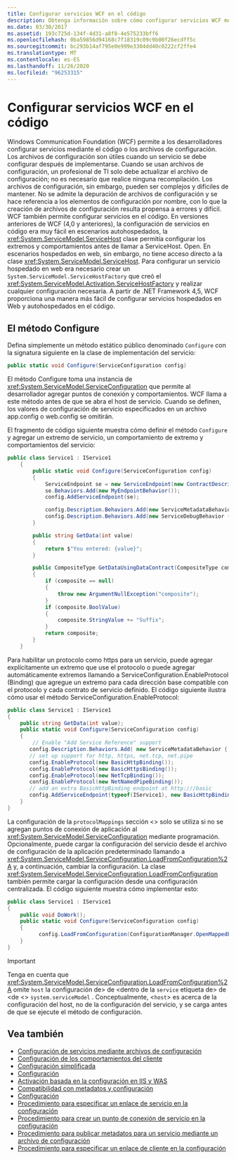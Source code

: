 ```yaml
---
title: Configurar servicios WCF en el código
description: Obtenga información sobre cómo configurar servicios WCF mediante el uso de código en lugar de archivos de configuración para servicios hospedados en Web y autohospedados.
ms.date: 03/30/2017
ms.assetid: 193c725d-134f-4d31-a8f8-4e575233bff6
ms.openlocfilehash: 0ba59856d94168c7f18319c09c9b00f26ecdff5c
ms.sourcegitcommit: bc293b14af795e0e999e3304dd40c0222cf2ffe4
ms.translationtype: MT
ms.contentlocale: es-ES
ms.lasthandoff: 11/26/2020
ms.locfileid: "96253315"
---
```

# <a name="configuring-wcf-services-in-code"></a>Configurar servicios WCF en el código

Windows Communication Foundation (WCF) permite a los desarrolladores configurar servicios mediante el código o los archivos de configuración.  Los archivos de configuración son útiles cuando un servicio se debe configurar después de implementarse. Cuando se usan archivos de configuración, un profesional de TI solo debe actualizar el archivo de configuración; no es necesario que realice ninguna recompilación. Los archivos de configuración, sin embargo, pueden ser complejos y difíciles de mantener. No se admite la depuración de archivos de configuración y se hace referencia a los elementos de configuración por nombre, con lo que la creación de archivos de configuración resulta propensa a errores y difícil. WCF también permite configurar servicios en el código. En versiones anteriores de WCF (4,0 y anteriores), la configuración de servicios en código era muy fácil en escenarios autohospedados, la <xref:System.ServiceModel.ServiceHost> clase permitía configurar los extremos y comportamientos antes de llamar a ServiceHost. Open. En escenarios hospedados en web, sin embargo, no tiene acceso directo a la clase <xref:System.ServiceModel.ServiceHost>. Para configurar un servicio hospedado en web era necesario crear un `System.ServiceModel.ServiceHostFactory` que creó el <xref:System.ServiceModel.Activation.ServiceHostFactory> y realizar cualquier configuración necesaria. A partir de .NET Framework 4,5, WCF proporciona una manera más fácil de configurar servicios hospedados en Web y autohospedados en el código.

## <a name="the-configure-method"></a>El método Configure

 Defina simplemente un método estático público denominado `Configure` con la signatura siguiente en la clase de implementación del servicio:

```csharp
public static void Configure(ServiceConfiguration config)
```

 El método Configure toma una instancia de <xref:System.ServiceModel.ServiceConfiguration> que permite al desarrollador agregar puntos de conexión y comportamientos. WCF llama a este método antes de que se abra el host de servicio. Cuando se definen, los valores de configuración de servicio especificados en un archivo app.config o web.config se omitirán.

 El fragmento de código siguiente muestra cómo definir el método `Configure` y agregar un extremo de servicio, un comportamiento de extremo y comportamientos del servicio:

```csharp
public class Service1 : IService1
    {
        public static void Configure(ServiceConfiguration config)
        {
            ServiceEndpoint se = new ServiceEndpoint(new ContractDescription("IService1"), new BasicHttpBinding(), new EndpointAddress("basic"));
            se.Behaviors.Add(new MyEndpointBehavior());
            config.AddServiceEndpoint(se);

            config.Description.Behaviors.Add(new ServiceMetadataBehavior { HttpGetEnabled = true });
            config.Description.Behaviors.Add(new ServiceDebugBehavior { IncludeExceptionDetailInFaults = true });
        }

        public string GetData(int value)
        {
            return $"You entered: {value}";
        }

        public CompositeType GetDataUsingDataContract(CompositeType composite)
        {
            if (composite == null)
            {
                throw new ArgumentNullException("composite");
            }
            if (composite.BoolValue)
            {
                composite.StringValue += "Suffix";
            }
            return composite;
        }
    }
```

 Para habilitar un protocolo como https para un servicio, puede agregar explícitamente un extremo que use el protocolo o puede agregar automáticamente extremos llamando a ServiceConfiguration.EnableProtocol (Binding) que agregue un extremo para cada dirección base compatible con el protocolo y cada contrato de servicio definido. El código siguiente ilustra cómo usar el método ServiceConfiguration.EnableProtocol:

```csharp
public class Service1 : IService1
{
    public string GetData(int value);
    public static void Configure(ServiceConfiguration config)
    {
        // Enable "Add Service Reference" support
       config.Description.Behaviors.Add( new ServiceMetadataBehavior { HttpGetEnabled = true });
       // set up support for http, https, net.tcp, net.pipe
       config.EnableProtocol(new BasicHttpBinding());
       config.EnableProtocol(new BasicHttpsBinding());
       config.EnableProtocol(new NetTcpBinding());
       config.EnableProtocol(new NetNamedPipeBinding());
       // add an extra BasicHttpBinding endpoint at http:///basic
       config.AddServiceEndpoint(typeof(IService1), new BasicHttpBinding(),"basic");
    }
}
```

 La configuración de la `protocolMappings` sección <> solo se utiliza si no se agregan puntos de conexión de aplicación al <xref:System.ServiceModel.ServiceConfiguration> mediante programación. Opcionalmente, puede cargar la configuración del servicio desde el archivo de configuración de la aplicación predeterminado llamando a <xref:System.ServiceModel.ServiceConfiguration.LoadFromConfiguration%2A> y, a continuación, cambiar la configuración. La clase <xref:System.ServiceModel.ServiceConfiguration.LoadFromConfiguration> también permite cargar la configuración desde una configuración centralizada. El código siguiente muestra cómo implementar esto:

```csharp
public class Service1 : IService1
{
    public void DoWork();
    public static void Configure(ServiceConfiguration config)
    {
          config.LoadFromConfiguration(ConfigurationManager.OpenMappedExeConfiguration(new ExeConfigurationFileMap { ExeConfigFilename = @"c:\sharedConfig\MyConfig.config" }, ConfigurationUserLevel.None));
    }
}
```

> [!IMPORTANT]
> Tenga en cuenta que <xref:System.ServiceModel.ServiceConfiguration.LoadFromConfiguration%2A> omite `host` la configuración de> de <dentro de la `service` etiqueta de> de <de <> `system.serviceModel` . Conceptualmente, <`host`> es acerca de la configuración del host, no de la configuración del servicio, y se carga antes de que se ejecute el método de configuración.

## <a name="see-also"></a>Vea también

- [Configuración de servicios mediante archivos de configuración](configuring-services-using-configuration-files.md)
- [Configuración de los comportamientos del cliente](configuring-client-behaviors.md)
- [Configuración simplificada](simplified-configuration.md)
- [Configuración](./samples/configuration-sample.md)
- [Activación basada en la configuración en IIS y WAS](./feature-details/configuration-based-activation-in-iis-and-was.md)
- [Compatibilidad con metadatos y configuración](./extending/configuration-and-metadata-support.md)
- [Configuración](./diagnostics/exceptions-reference/configuration.md)
- [Procedimiento para especificar un enlace de servicio en la configuración](how-to-specify-a-service-binding-in-configuration.md)
- [Procedimiento para crear un punto de conexión de servicio en la configuración](./feature-details/how-to-create-a-service-endpoint-in-configuration.md)
- [Procedimiento para publicar metadatos para un servicio mediante un archivo de configuración](./feature-details/how-to-publish-metadata-for-a-service-using-a-configuration-file.md)
- [Procedimiento para especificar un enlace de cliente en la configuración](how-to-specify-a-client-binding-in-configuration.md)
